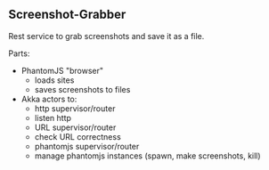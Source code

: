 ## Screenshot-Grabber

Rest service to grab screenshots and save it as a file.

Parts:
- PhantomJS "browser"
  - loads sites
  - saves screenshots to files
- Akka actors to:
  - http supervisor/router
  - listen http
  - URL supervisor/router
  - check URL correctness
  - phantomjs supervisor/router
  - manage phantomjs instances (spawn, make screenshots, kill)
